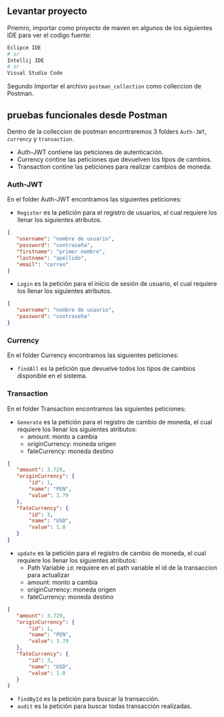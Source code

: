 ## Levantar proyecto

Priemro, importar como proyecto de maven en algunos de los siguientes IDE para ver el codigo fuente:

```bash
Eclipce IDE
# or
Intellij IDE
# or
Visual Studio Code
```

Segundo Importar el archivo `postman_collection` como colleccion  de Postman.

## pruebas funcionales desde Postman

Dentro de la colleccion de postman encontraremos 3 folders `Auth-JWT`, `currency` y `transaction`.

 - Auth-JWT contiene las peticiones de autenticación.
 - Currency contine las peticiones que devuelven los tipos de cambios.
 - Transaction contine las peticiones para realizar cambios de moneda.

 ### Auth-JWT

 En el folder Auth-JWT encontramos las siguientes peticiones:

 - `Register` es la petición para el registro de usuarios, el cual requiere los llenar los siguientes atributos.
 ```json
{
    "username": "nombre de usuario",
    "password": "contraseña",
    "firstname": "primer nombre",
    "lastname": "apellido",
    "email": "correo"
}
```
 - `Login` es la petición para el inicio de sesión de usuario, el cual requiere los llenar los siguientes atributos.
 ```json
{
    "username": "nombre de usaurio",
    "password": "contraseña"
}
```

 ### Currency

 En el folder Currency encontramos las siguientes peticiones:

 - `findAll` es la petición que devuelve todos los tipos de cambios disponible en el sistema.

 ### Transaction

 En el folder Transaction encontramos las siguientes peticiones:

 - `Generate` es la petición para el registro de cambio de moneda, el cual requiere los llenar los siguientes atributos:
    - amount: monto a cambia
    - originCurrency: moneda origen
    - fateCurrency: moneda destino
 ```json
{
    "amount": 3.729,
    "originCurrency": {
        "id": 1,
        "name": "PEN",
        "value": 3.79
    },
    "fateCurrency": {
        "id": 3,
        "name": "USD",
        "value": 1.0
    }
}
```
 - `update` es la petición para el registro de cambio de moneda, el cual requiere los llenar los siguientes atributos:
    - Path Variable `id`: requiere en el path variable el id de la transaccion para actualizar
    - amount: monto a cambia
    - originCurrency: moneda origen
    - fateCurrency: moneda destino
 ```json
{
    "amount": 3.729,
    "originCurrency": {
        "id": 1,
        "name": "PEN",
        "value": 3.79
    },
    "fateCurrency": {
        "id": 3,
        "name": "USD",
        "value": 1.0
    }
}
```
 - `findById` es la petición para buscar la transacción.
 - `audit` es la petición para buscar todas transacción realizadas.